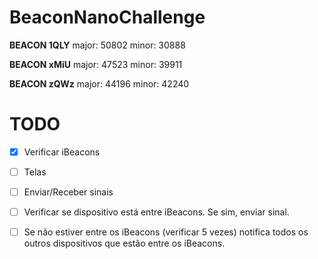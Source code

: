 # BeaconNanoChallenge

<b>BEACON 1QLY</b> 
major: 50802
minor: 30888

<b>BEACON xMiU</b>
major: 47523
minor: 39911

<b>BEACON zQWz</b>
major: 44196
minor: 42240

# TODO

- [x] Verificar iBeacons
- [ ] Telas 
- [ ] Enviar/Receber sinais
- [ ] Verificar se dispositivo está entre iBeacons. Se sim, enviar sinal. 
- [ ] Se não estiver entre os iBeacons (verificar 5 vezes) notifica todos os outros dispositivos que estão entre os iBeacons.

